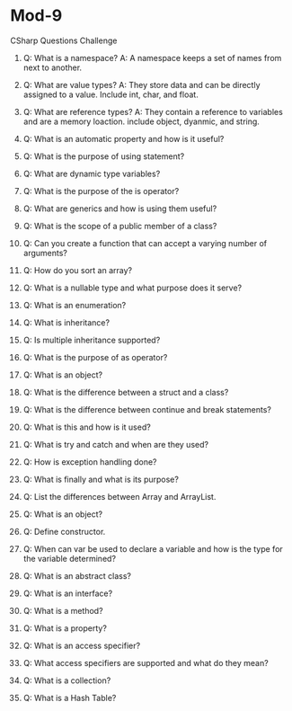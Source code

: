 # Mod-9
CSharp Questions Challenge
1.  Q: What is a namespace?
    A: A namespace keeps a set of names from next to another.
2.  Q: What are value types?
    A: They store data and can be directly assigned to a value. Include int, char, and float.
3.  Q: What are reference types?
    A: They contain a reference to variables and are a memory loaction. include object, dyanmic, and string.
4.  Q: What is an automatic property and how is it useful?

5.  Q: What is the purpose of using statement?

6.  Q: What are dynamic type variables?

7.  Q: What is the purpose of the is operator?

8.  Q: What are generics and how is using them useful?

9.  Q: What is the scope of a public member of a class?

10. Q: Can you create a function that can accept a varying number of arguments?

11. Q: How do you sort an array?

12. Q: What is a nullable type and what purpose does it serve?

13. Q: What is an enumeration?

14. Q: What is inheritance?

15. Q: Is multiple inheritance supported?

16. Q: What is the purpose of as operator?

17. Q: What is an object?

18. Q: What is the difference between a struct and a class?

19. Q: What is the difference between continue and break statements?

20. Q: What is this and how is it used?

21. Q: What is try and catch and when are they used?

22. Q: How is exception handling done?

23. Q: What is finally and what is its purpose?

24. Q: List the differences between Array and ArrayList.

25. Q: What is an object?

26. Q: Define constructor.

27. Q: When can var be used to declare a variable and how is the type for the variable determined?

28. Q: What is an abstract class?

29. Q: What is an interface?

30. Q: What is a method?

31. Q: What is a property?

32. Q: What is an access specifier?

33. Q: What access specifiers are supported and what do they mean?

34. Q: What is a collection?

35. Q: What is a Hash Table?

